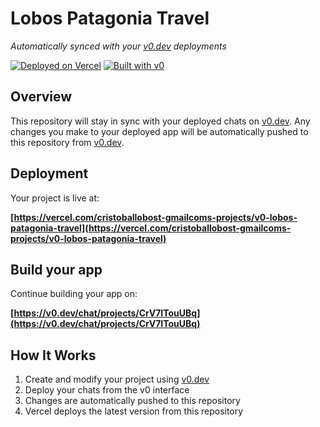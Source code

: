 # Lobos Patagonia Travel

*Automatically synced with your [v0.dev](https://v0.dev) deployments*

[![Deployed on Vercel](https://img.shields.io/badge/Deployed%20on-Vercel-black?style=for-the-badge&logo=vercel)](https://vercel.com/cristoballobost-gmailcoms-projects/v0-lobos-patagonia-travel)
[![Built with v0](https://img.shields.io/badge/Built%20with-v0.dev-black?style=for-the-badge)](https://v0.dev/chat/projects/CrV7ITouUBq)

## Overview

This repository will stay in sync with your deployed chats on [v0.dev](https://v0.dev).
Any changes you make to your deployed app will be automatically pushed to this repository from [v0.dev](https://v0.dev).

## Deployment

Your project is live at:

**[https://vercel.com/cristoballobost-gmailcoms-projects/v0-lobos-patagonia-travel](https://vercel.com/cristoballobost-gmailcoms-projects/v0-lobos-patagonia-travel)**

## Build your app

Continue building your app on:

**[https://v0.dev/chat/projects/CrV7ITouUBq](https://v0.dev/chat/projects/CrV7ITouUBq)**

## How It Works

1. Create and modify your project using [v0.dev](https://v0.dev)
2. Deploy your chats from the v0 interface
3. Changes are automatically pushed to this repository
4. Vercel deploys the latest version from this repository